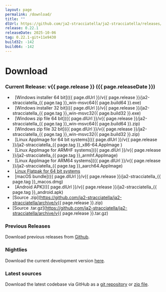 ```yaml
---
layout: page
permalink: /download/
title: ""
dlUrl: https://github.com/ja2-stracciatella/ja2-stracciatella/releases/download
release: 0.22.1
releaseDate: 2025-10-06
tag: 0.22.1-git+11e9430
build32: -142
build64: -142
---
```


# Download

### Current Release: v{{ page.release }} ({{ page.releaseDate }})

- <span class="fa fa-lg fa-windows"></span>&nbsp; [Windows installer 64 bit]({{ page.dlUrl }}/v{{ page.release }}/ja2-stracciatella_{{ page.tag }}_win-msvc64{{ page.build64 }}.exe)
- <span class="fa fa-lg fa-windows"></span>&nbsp; [Windows installer 32 bit]({{ page.dlUrl }}/v{{ page.release }}/ja2-stracciatella_{{ page.tag }}_win-msvc32{{ page.build32 }}.exe)
- <span class="fa fa-lg fa-windows"></span>&nbsp; [Windows zip file 64 bit]({{ page.dlUrl }}/v{{ page.release }}/ja2-stracciatella_{{ page.tag }}_win-msvc64{{ page.build64 }}.zip)
- <span class="fa fa-lg fa-windows"></span>&nbsp; [Windows zip file 32 bit]({{ page.dlUrl }}/v{{ page.release }}/ja2-stracciatella_{{ page.tag }}_win-msvc32{{ page.build32 }}.zip)
- <span class="fa fa-lg fa-linux"></span>&nbsp; [Linux AppImage for 64 bit systems]({{ page.dlUrl }}/v{{ page.release }}/ja2-stracciatella_{{ page.tag }}_x86-64.AppImage )
- <span class="fa fa-lg fa-linux"></span>&nbsp; [Linux AppImage for ARMHF systems]({{ page.dlUrl }}/v{{ page.release }}/ja2-stracciatella_{{ page.tag }}_armhf.AppImage)
- <span class="fa fa-lg fa-linux"></span>&nbsp; [Linux AppImage for ARM64 systems]({{ page.dlUrl }}/v{{ page.release }}/ja2-stracciatella_{{ page.tag }}_aarch64.AppImage)
- <span class="fa fa-lg fa-linux"></span>&nbsp; [Linux Flatpak for 64 bit systems](https://flathub.org/apps/io.github.ja2_stracciatella.JA2-Stracciatella)
- <span class="fa fa-lg fa-apple"></span>&nbsp; [macOS bundle]({{ page.dlUrl }}/v{{ page.release }}/ja2-stracciatella_{{ page.tag }}_macos.dmg)
- <span class="fa fa-lg fa-android"></span>&nbsp; [Android APK]({{ page.dlUrl }}/v{{ page.release }}/ja2-stracciatella_{{ page.tag }}_android.apk)
- [Source .zip](https://github.com/ja2-stracciatella/ja2-stracciatella/archive/v{{ page.release }}.zip)
- [Source .tar.gz](https://github.com/ja2-stracciatella/ja2-stracciatella/archive/v{{ page.release }}.tar.gz)


### Previous Releases

Download previous releases from [Github](https://github.com/ja2-stracciatella/ja2-stracciatella/releases).

### Nightlies

Download the current development version [here](https://storage.googleapis.com/ja2-builds/index.html#nightlies/).

### Latest sources

Download the latest codebase via GitHub as a [git repository](https://github.com/ja2-stracciatella/ja2-stracciatella) or
[zip file](https://github.com/ja2-stracciatella/ja2-stracciatella/archive/refs/heads/master.zip).
